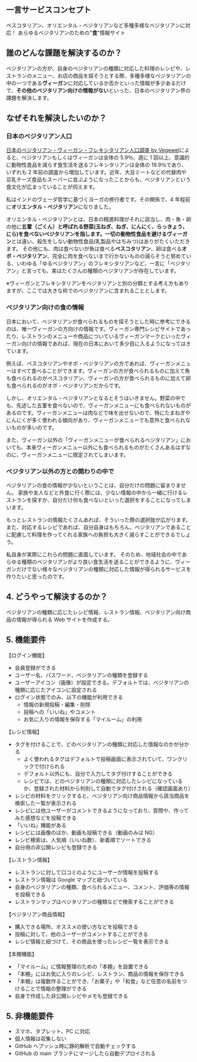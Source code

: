 ## 一言サービスコンセプト

ペスコタリアン、オリエンタル・ベジタリアンなど多種多様なベジタリアンに対応！
あらゆるベジタリアンのための"**食**"情報サイト

## 誰のどんな課題を解決するのか？

ベジタリアンの方が、自身のベジタリアンの種類に対応した料理のレシピや、レストランのメニュー、お店の商品を探そうとする際、多種多様なベジタリアンの中の一つである**ヴィーガン**に対応しているか否かといった情報が多少あるだけで、**その他のベジタリアン向けの情報がない**といった、日本のベジタリアン界の課題を解決します。

## なぜそれを解決したいのか？

### 日本のベジタリアン人口

[日本のベジタリアン・ヴィーガン・フレキシタリアン人口調査 by Vegewel](https://vegewel.com/ja/style/statistics3)によると、ベジタリアンもしくはヴィーガンは全体の 5.9％、週に 1 回以上、意識的に動物性食品を減らす食生活を送るフレキシタリアンは全体の 19.9％であり、いずれも 2 年前の調査から増加しています。近年、大豆ミートなどの代替肉や豆乳チーズ食品もスーパーに並ぶようになったことからも、ベジタリアンという食文化が広まっていることが伺えます。

私はインドのヴェーダ哲学に基づくヨーガの修行者です。その関係で、4 年程前に**オリエンタル・ベジタリアン**になりました。

オリエンタル・ベジタリアンとは、日本の精進料理がそれに該当し、肉・魚・卵の他に**五葷（ごくん）**と呼ばれる野菜(玉ねぎ、ねぎ、にんにく、らっきょう、にら)を食べないベジタリアンを指します。一切の動物性食品を避ける**ヴィーガン**とは違い、殺生をしない動物性食品(乳製品やはちみつ)はありがたくいただきます。
その他にも、肉は食べないが魚は食べる**ペスコタリアン**、卵は食べる**オボ・ベジタリアン**、完全に肉を食べないまで行かないものの減らそうと努めている、いわゆる「ゆるベジタリアン」のフレキシタリアンなど、一言に「ベジタリアン」と言っても、実はたくさんの種類のベジタリアンが存在しています。

※ヴィーガンとフレキシタリアンをベジタリアンと別の分類とする考え方もありますが、ここでは大きな枠でのベジタリアンに含まれることとします。

### ベジタリアン向けの食の情報

日本において、ベジタリアンが食べられるものを探そうとした時に参考にできるのは、唯一ヴィーガンの方向けの情報です。ヴィーガン専門レシピサイトであったり、レストランのメニューや商品についているヴィーガンマークといったヴィーガン向けの情報であれば、現在の日本において多少目に入るようになってはきています。

例えば、ペスコタリアンやオボ・ベジタリアンの方であれば、ヴィーガンメニューはすべて食べることができます。ヴィーガンの方が食べられるものに加えて魚も食べられるのがペスコタリアン、ヴィーガンの方が食べられるものに加えて卵も食べられるのがオボ・ベジタリアンだからです。

しかし、オリエンタル・ベジタリアンとなるとそうはいきません。野菜の中でも、先述した五葷を食べないので、ヴィーガンメニューにも食べられないものがあるのです。ヴィーガンメニューは肉などで味を出せないので、特にたまねぎやにんにくが多く使われる傾向があり、ヴィーガンメニューでも意外と食べられないものが多いのです。

また、ヴィーガン以外の「ヴィーガンメニューが食べられるベジタリアン」においても、本来ヴィーガンメニュー以外にも食べられるものがたくさんあるはずなのに、ヴィーガンメニューに限定されてしまいます。

### ベジタリアン以外の方との関わりの中で

ベジタリアンの食の情報が少ないということは、自分だけの問題に留まりません。
家族や友人などと外食に行く際には、少ない情報の中から一緒に行けるレストランを探すか、自分だけ何も食べないといった選択をすることになってしまいます。

もっとレストランの情報たくさんあれば、そういった際の選択肢が広がります。
また、対応するレシピであれば、自分自身はもちろん、ベジタリアンであることに配慮して料理を作ってくれる家族への負担も大きく減らすことができるでしょう。

私自身が実際にこれらの問題に直面しています。
そのため、地域社会の中であらゆる種類のベジタリアンがより良い食生活を送ることができるように、ヴィーガンだけでない様々なベジタリアンの種類に対応した情報が得られるサービスを作りたいと思ったのです。

## 4. どうやって解決するのか？

ベジタリアンの種類に応じたレシピ情報、レストラン情報、ベジタリアン向け商品の情報が得られる Web サイトを作成する。

## 5. 機能要件

【ログイン機能】
- 会員登録ができる
- ユーザー名、パスワード、ベジタリアンの種類を登録する
- ユーザーアイコン（画像）が設定できる。デフォルトでは、ベジタリアンの種類に応じたアイコンに設定される
- ログイン状態でのみ、以下の機能が利用できる
    - 情報の新規投稿・編集・削除
    - 投稿への「いいね」やコメント
    - お気に入りの情報を保存する「マイルーム」の利用

【レシピ情報】

- タグを付けることで、どのベジタリアンの種類に対応した情報なのかが分かる
  - よく使われるタグはデフォルトで投稿画面に表示されていて、ワンクリックで付けられる
  - デフォルト以外にも、自分で入力してタグ付けすることができる
  - レシピでは、どのベジタリアンの種類に対応したレシピになっているか、登録された材料から判別して自動でタグ付けされる（確認画面あり）
- レシピの材料をクリックすると、ベジタリアン向け商品情報から該当商品を検索した一覧が表示される
- レシピには他ユーザーがコメントできるようになっており、質問や、作ってみた感想などを投稿できる
- 「いいね」機能がある
- レシピには画像のほか、動画も投稿できる（動画のみは NG）
- レシピ検索は、人気順（いいね数）、新着順でソートできる
- 自分用の非公開レシピも登録できる

【レストラン情報】

- レストランに対して口コミのようにユーザーが情報を投稿する
- レストラン情報は Google マップと紐づいている
- 自身のベジタリアンの種類、食べられるメニュー、コメント、評価等の情報を投稿できる
- レストランマップはベジタリアンの種類などで検索することができる

【ベジタリアン商品情報】

- 購入できる場所、オススメの使い方などを投稿できる
- 投稿に対して、他のユーザーがコメントすることができる
- レシピ情報と紐づけて、その商品を使ったレシピ一覧を表示できる

【本棚機能】

- 「マイルーム」に情報整理のための「本棚」を設置できる
- 「本棚」にはお気に入りのレシピ、レストラン、商品の情報を保存できる
- 「本棚」は複数作ることができ、「お菓子」や「和食」など任意の名前をつけることで情報の整理ができる
- 自身で作成した非公開レシピやメモも登録できる

## 5. 非機能要件

- スマホ、タブレット、PC に対応
- 個人情報は収集しない
- GitHub へプッシュ時に静的解析で自動チェックする
- GitHub の main ブランチにマージしたら自動デプロイされる

